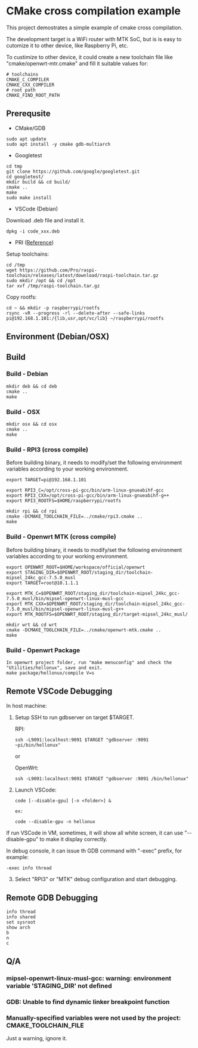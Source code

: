 # CMake cross compilation example

This project demostrates a simple example of cmake cross compilation.

The development target is a WiFi router with MTK SoC, but is is easy to cutomize
it to other device, like Raspberry Pi, etc.

To custimize to other device, it could create a new toolchain file like "cmake/openwrt-mtr.cmake" and fill it suitable values for:

```shell
# toolchains
CMAKE_C_COMPILER
CMAKE_CXX_COMPILER
# root path
CMAKE_FIND_ROOT_PATH
```

## Prerequsite

* CMake/GDB

```shell
sudo apt update
sudo apt install -y cmake gdb-multiarch
```

* Googletest

```shell
cd tmp
git clone https://github.com/google/googletest.git
cd googletest/
mkdir build && cd build/
cmake ..
make
sudo make install
```

* VSCode (Debian)

Download .deb file and install it.

```shell
dpkg -i code_xxx.deb
```

* PRI ([Reference](https://stackoverflow.com/questions/19162072/how-to-install-the-raspberry-pi-cross-compiler-on-my-linux-host-machine/58559140#58559140))

Setup toolchains:

```shell
cd /tmp
wget https://github.com/Pro/raspi-toolchain/releases/latest/download/raspi-toolchain.tar.gz
sudo mkdir /opt && cd /opt
tar xvf /tmp/raspi-toolchain.tar.gz
```

Copy rootfs:

```shell
cd ~ && mkdir -p raspberrypi/rootfs
rsync -vR --progress -rl --delete-after --safe-links pi@192.168.1.101:/{lib,usr,opt/vc/lib} ~/raspberrypi/rootfs
```

## Environment (Debian/OSX)

## Build

### Build - Debian

```shell
mkdir deb && cd deb
cmake ..
make
```

### Build - OSX

```shell
mkdir osx && cd osx
cmake ..
make
```

### Build - RPI3 (cross compile)

Before building binary, it needs to modify/set the following environment variables according to
your working environment.

```shell
export TARGET=pi@192.168.1.101

export RPI3_C=/opt/cross-pi-gcc/bin/arm-linux-gnueabihf-gcc
export RPI3_CXX=/opt/cross-pi-gcc/bin/arm-linux-gnueabihf-g++
export RPI3_ROOTFS=$HOME/raspberrypi/rootfs
```

```shell
mkdir rpi && cd rpi
cmake -DCMAKE_TOOLCHAIN_FILE=../cmake/rpi3.cmake ..
make
```

### Build - Openwrt MTK (cross compile)

Before building binary, it needs to modify/set the following environment variables according to
your working environment.

```shell
export OPENWRT_ROOT=$HOME/workspace/official/openwrt
export STAGING_DIR=$OPENWRT_ROOT/staging_dir/toolchain-mipsel_24kc_gcc-7.5.0_musl
export TARGET=root@10.1.1.1

export MTK_C=$OPENWRT_ROOT/staging_dir/toolchain-mipsel_24kc_gcc-7.5.0_musl/bin/mipsel-openwrt-linux-musl-gcc
export MTK_CXX=$OPENWRT_ROOT/staging_dir/toolchain-mipsel_24kc_gcc-7.5.0_musl/bin/mipsel-openwrt-linux-musl-g++
export MTK_ROOTFS=$OPENWRT_ROOT/staging_dir/target-mipsel_24kc_musl/
```

```shell
mkdir wrt && cd wrt
cmake -DCMAKE_TOOLCHAIN_FILE=../cmake/openwrt-mtk.cmake ..
make
```

### Build - Openwrt Package

```shell
In openwrt project folder, run "make menuconfig" and check the "Utilities/hellonux", save and exit.
make package/hellonux/compile V=s
```

## Remote VSCode Debugging

In host machine:

1. Setup SSH to run gdbserver on target $TARGET.

    RPI:

    ```shell
    ssh -L9091:localhost:9091 $TARGET "gdbserver :9091 ~pi/bin/hellonux"
    ```

    or

    OpenWrt:

    ```shell
    ssh -L9091:localhost:9091 $TARGET "gdbserver :9091 /bin/hellonux"
    ```

2. Launch VSCode:

    ```shell
    code [--disable-gpu] [-n <folder>] &

    ex:

    code --disable-gpu -n hellonux
    ```

If run VSCode in VM, sometimes, it will show all white screen, it can use "--disable-gpu" to make it display correctly.

In debug console, it can issue th GDB command with "-exec" prefix, for example:

```shell
-exec info thread
```

3. Select "RPI3" or "MTK" debug configuration and start debugging.

## Remote GDB Debugging

```shell
info thread
info shared
set sysroot
show arch
b
n
c
```

## Q/A

### mipsel-openwrt-linux-musl-gcc: warning: environment variable 'STAGING_DIR' not defined

### GDB: Unable to find dynamic linker breakpoint function

### Manually-specified variables were not used by the project: CMAKE_TOOLCHAIN_FILE

Just a warning, ignore it.
